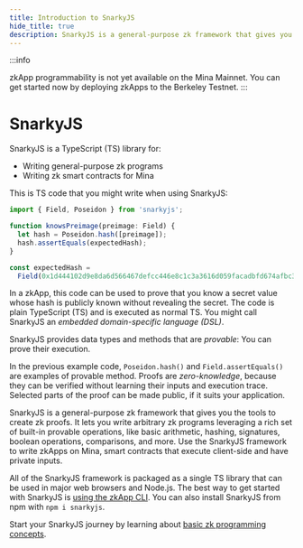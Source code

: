 ```yaml
---
title: Introduction to SnarkyJS
hide_title: true
description: SnarkyJS is a general-purpose zk framework that gives you the tools to create zk proofs. SnarkyJS is a TypeScript library for writing general-purpose zk programs and writing zk smart contracts for Mina.
---
```


:::info

zkApp programmability is not yet available on the Mina Mainnet. You can get started now by deploying zkApps to the Berkeley Testnet.
:::

# SnarkyJS

SnarkyJS is a TypeScript (TS) library for:

- Writing general-purpose zk programs
- Writing zk smart contracts for Mina

This is TS code that you might write when using SnarkyJS:

```ts
import { Field, Poseidon } from 'snarkyjs';

function knowsPreimage(preimage: Field) {
  let hash = Poseidon.hash([preimage]);
  hash.assertEquals(expectedHash);
}

const expectedHash =
  Field(0x1d444102d9e8da6d566467defcc446e8c1c3a3616d059facadbfd674afbc37ecn);
```

In a zkApp, this code can be used to prove that you know a secret value whose hash is publicly known without revealing the secret.
The code is plain TypeScript (TS) and is executed as normal TS. You might call SnarkyJS an _embedded domain-specific language (DSL)_.

SnarkyJS provides data types and methods that are _provable_: You can prove their execution. 

In the previous example code, `Poseidon.hash()` and `Field.assertEquals()` are examples of provable method. Proofs are _zero-knowledge_, because they can be verified without learning their inputs and execution trace. Selected parts of the proof can be made public, if it suits your application.

SnarkyJS is a general-purpose zk framework that gives you the tools to create zk proofs. It lets you write arbitrary zk programs leveraging a rich set of built-in provable operations, like basic arithmetic, hashing, signatures, boolean operations, comparisons, and more. Use the SnarkyJS framework to write zkApps on Mina, smart contracts that execute client-side and have private inputs.

All of the SnarkyJS framework is packaged as a single TS library that can be used in major web browsers and Node.js. The best way to get started with SnarkyJS is [using the zkApp CLI](./how-to-write-a-zkapp). You can also install SnarkyJS from npm with `npm i snarkyjs`.

Start your SnarkyJS journey by learning about [basic zk programming concepts](./snarkyjs/basic-concepts).